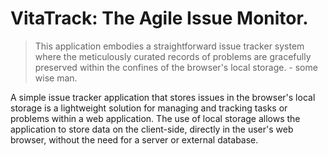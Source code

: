 # VitaTrack: The Agile Issue Monitor.
> This application embodies a straightforward issue tracker system where the meticulously curated records of problems are gracefully preserved within the confines of the browser's local storage. - some wise man.

A simple issue tracker application that stores issues in the browser's local storage is a lightweight solution for managing and tracking tasks or problems within a web application. The use of local storage allows the application to store data on the client-side, directly in the user's web browser, without the need for a server or external database.
